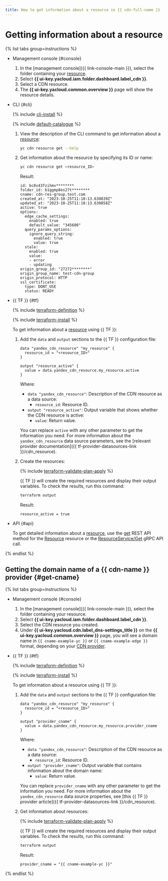```yaml
---
title: How to get information about a resource in {{ cdn-full-name }}
---
```


# Getting information about a resource

{% list tabs group=instructions %}

- Management console {#console}

  1. In the [management console]({{ link-console-main }}), select the folder containing your [resource](../../concepts/resource.md).
  1. Select **{{ ui-key.yacloud.iam.folder.dashboard.label_cdn }}**.
  1. Select a CDN resource.
  1. The **{{ ui-key.yacloud.common.overview }}** page will show the resource details.

- CLI {#cli}

  {% include [cli-install](../../../_includes/cli-install.md) %}

  {% include [default-catalogue](../../../_includes/default-catalogue.md) %}

  1. View the description of the CLI command to get information about a [resource](../../concepts/resource.md):

      ```bash
      yc cdn resource get --help
      ```

  1. Get information about the resource by specifying its ID or name:
      
      ```bash
      yc cdn resource get <resource_ID>
      ```

      Result:

      ```text
      id: bc8v43fzihmv********
      folder_id: b1ggmp8es27t********
      cname: cdn-res-group.test.com
      created_at: "2023-10-25T11:18:13.630839Z"
      updated_at: "2023-10-25T11:18:13.630858Z"
      active: true
      options:
        edge_cache_settings:
          enabled: true
          default_value: "345600"
        query_params_options:
          ignore_query_string:
            enabled: true
            value: true
        stale:
          enabled: true
          value:
          - error
          - updating
      origin_group_id: "27272********"
      origin_group_name: test-cdn-group
      origin_protocol: HTTP
      ssl_certificate:
        type: DONT_USE
        status: READY
      ```

- {{ TF }} {#tf}

  {% include [terraform-definition](../../../_tutorials/_tutorials_includes/terraform-definition.md) %}

  {% include [terraform-install](../../../_includes/terraform-install.md) %}

  To get information about a [resource](../../concepts/resource.md) using {{ TF }}:

  1. Add the `data` and `output` sections to the {{ TF }} configuration file:

      ```hcl
      data "yandex_cdn_resource" "my_resource" {
        resource_id = "<resource_ID>"
      }

      output "resource_active" {
        value = data.yandex_cdn_resource.my_resource.active
      }
      ```

      Where:

      * `data "yandex_cdn_resource"`: Description of the CDN resource as a data source:
         * `resource_id`: Resource ID.
      * `output "resource_active"`: Output variable that shows whether the CDN resource is active:
         * `value`: Return value.

     You can replace `active` with any other parameter to get the information you need. For more information about the `yandex_cdn_resource` data source parameters, see the [relevant provider documentation]({{ tf-provider-datasources-link }}/cdn_resource).

  1. Create the resources:

      {% include [terraform-validate-plan-apply](../../../_tutorials/_tutorials_includes/terraform-validate-plan-apply.md) %}

      {{ TF }} will create the required resources and display their output variables. To check the results, run this command:

      ```bash
      terraform output
      ```

      Result:

      ```text
      resource_active = true
      ```

- API {#api}

  To get detailed information about a [resource](../../concepts/resource.md), use the [get](../../api-ref/Resource/get.md) REST API method for the [Resource](../../api-ref/Resource/index.md) resource or the [ResourceService/Get](../../api-ref/grpc/Resource/get.md) gRPC API call.

{% endlist %}

## Getting the domain name of a {{ cdn-name }} provider {#get-cname}

{% list tabs group=instructions %}

- Management console {#console}

  1. In the [management console]({{ link-console-main }}), select the folder containing your resource.
  1. Select **{{ ui-key.yacloud.iam.folder.dashboard.label_cdn }}**.
  1. Select the CDN resource you created.
  1. Under **{{ ui-key.yacloud.cdn.label_dns-settings_title }}** on the **{{ ui-key.yacloud.common.overview }}** page, you will see a domain name in `{{ cname-example-yc }}` or `{{ cname-example-edge }}` format, depending on your [CDN provider](../../concepts/providers.md).

- {{ TF }} {#tf}

  {% include [terraform-definition](../../../_tutorials/_tutorials_includes/terraform-definition.md) %}

  {% include [terraform-install](../../../_includes/terraform-install.md) %}

  To get information about a resource using {{ TF }}:

  1. Add the `data` and `output` sections to the {{ TF }} configuration file:

      ```hcl
      data "yandex_cdn_resource" "my_resource" {
        resource_id = "<resource_ID>"
      }

      output "provider_cname" {
        value = data.yandex_cdn_resource.my_resource.provider_cname
      }
      ```

      Where:

      * `data "yandex_cdn_resource"`: Description of the CDN resource as a data source:
         * `resource_id`: Resource ID.
      * `output "provider_cname"`: Output variable that contains information about the domain name:
         * `value`: Return value.

     You can replace `provider_cname` with any other parameter to get the information you need. For more information about the `yandex_cdn_resource` data source properties, see [this {{ TF }} provider article]({{ tf-provider-datasources-link }}/cdn_resource).

  1. Get information about resources:

      {% include [terraform-validate-plan-apply](../../../_tutorials/_tutorials_includes/terraform-validate-plan-apply.md) %}

      {{ TF }} will create the required resources and display their output variables. To check the results, run this command:

      ```bash
      terraform output
      ```

      Result:

      ```text
      provider_cname = "{{ cname-example-yc }}"
      ```

{% endlist %}
